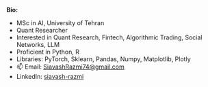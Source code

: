 **Bio:**
- MSc in AI, University of Tehran
- Quant Researcher
- Interested in Quant Research, Fintech, Algorithmic Trading, Social Networks, LLM  
- Proficient in Python, R  
- Libraries: PyTorch, Sklearn, Pandas, Numpy, Matplotlib, Plotly  
- 📫 Email: SiavashRazmi74@gmail.com
- LinkedIn: <a href="https://www.linkedin.com/in/siavash-razmi/">siavash-razmi</a> 
